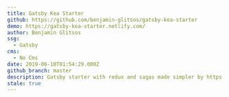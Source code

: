 ```yaml
---
title: Gatsby Kea Starter
github: https://github.com/benjamin-glitsos/gatsby-kea-starter
demo: https://gatsby-kea-starter.netlify.com/
author: Benjamin Glitsos
ssg:
  - Gatsby
cms:
  - No Cms
date: 2019-06-10T01:54:29.000Z
github_branch: master
description: Gatsby starter with redux and sagas made simpler by https://kea.js.org
stale: true
---
```

